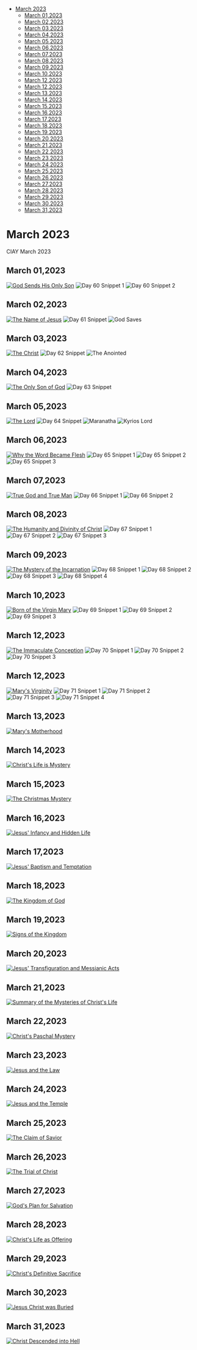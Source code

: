 <!-- toc -->

- [March 2023](#march-2023)
  * [March 01,2023](#march-012023)
  * [March 02,2023](#march-022023)
  * [March 03,2023](#march-032023)
  * [March 04,2023](#march-042023)
  * [March 05,2023](#march-052023)
  * [March 06,2023](#march-062023)
  * [March 07,2023](#march-072023)
  * [March 08,2023](#march-082023)
  * [March 09,2023](#march-092023)
  * [March 10,2023](#march-102023)
  * [March 12,2023](#march-122023)
  * [March 12,2023](#march-122023-1)
  * [March 13,2023](#march-132023)
  * [March 14,2023](#march-142023)
  * [March 15,2023](#march-152023)
  * [March 16,2023](#march-162023)
  * [March 17,2023](#march-172023)
  * [March 18,2023](#march-182023)
  * [March 19,2023](#march-192023)
  * [March 20,2023](#march-202023)
  * [March 21,2023](#march-212023)
  * [March 22,2023](#march-222023)
  * [March 23,2023](#march-232023)
  * [March 24,2023](#march-242023)
  * [March 25,2023](#march-252023)
  * [March 26,2023](#march-262023)
  * [March 27,2023](#march-272023)
  * [March 28,2023](#march-282023)
  * [March 29,2023](#march-292023)
  * [March 30,2023](#march-302023)
  * [March 31,2023](#march-312023)

<!-- tocstop -->

# March 2023 #
CIAY March 2023

## March 01,2023 ##

[![God Sends His Only Son](https://raw.githubusercontent.com/fernal73/CIAY/main/March/jpgs/Day060.jpg)](https://youtu.be/B3-fr7SrRxc "God Sends His Only Son")
![Day 60 Snippet 1](https://raw.githubusercontent.com/fernal73/CIAY/main/March/jpgs/Day60Snippet1.jpg)
![Day 60 Snippet 2](https://raw.githubusercontent.com/fernal73/CIAY/main/March/jpgs/Day60Snippet2.jpg)

## March 02,2023 ##

[![The Name of Jesus](https://raw.githubusercontent.com/fernal73/CIAY/main/March/jpgs/Day061.jpg)](https://youtu.be/v9VHcZU8Tdc "The Name of Jesus")
![Day 61 Snippet ](https://raw.githubusercontent.com/fernal73/CIAY/main/March/jpgs/Day61Snippet.jpg)
![God Saves ](https://raw.githubusercontent.com/fernal73/CIAY/main/March/jpgs/GodSaves.jpg)

## March 03,2023 ##

[![The Christ](https://raw.githubusercontent.com/fernal73/CIAY/main/March/jpgs/Day062.jpg)](https://youtu.be/YbPkMqw-B7U "The Christ")
![Day 62 Snippet ](https://raw.githubusercontent.com/fernal73/CIAY/main/March/jpgs/Day62Snippet.jpg)
![The Anointed](https://raw.githubusercontent.com/fernal73/CIAY/main/March/jpgs/Anointed.jpg)

## March 04,2023 ##

[![The Only Son of God](https://raw.githubusercontent.com/fernal73/CIAY/main/March/jpgs/Day063.jpg)](https://youtu.be/SkLgye3z2a0 "The Only Son of God")
![Day 63 Snippet ](https://raw.githubusercontent.com/fernal73/CIAY/main/March/jpgs/Day63Snippet.jpg)

## March 05,2023 ##

[![The Lord](https://raw.githubusercontent.com/fernal73/CIAY/main/March/jpgs/Day064.jpg)](https://youtu.be/oGOS6SMTfkw "The Lord")
![Day 64 Snippet ](https://raw.githubusercontent.com/fernal73/CIAY/main/March/jpgs/Day64Snippet.jpg)
![Maranatha ](https://raw.githubusercontent.com/fernal73/CIAY/main/March/jpgs/Maranatha.jpg)
![Kyrios Lord ](https://raw.githubusercontent.com/fernal73/CIAY/main/March/jpgs/KyriosLord.jpg)

## March 06,2023 ##

[![Why the Word Became Flesh](https://raw.githubusercontent.com/fernal73/CIAY/main/March/jpgs/Day065.jpg)](https://youtu.be/3vRxlDNcbNs "Why the Word Became Flesh")
![Day 65 Snippet 1](https://raw.githubusercontent.com/fernal73/CIAY/main/March/jpgs/Day65Snippet1.jpg)
![Day 65 Snippet 2](https://raw.githubusercontent.com/fernal73/CIAY/main/March/jpgs/Day65Snippet2.jpg)
![Day 65 Snippet 3](https://raw.githubusercontent.com/fernal73/CIAY/main/March/jpgs/Day65Snippet3.jpg)

## March 07,2023 ##

[![True God and True Man](https://raw.githubusercontent.com/fernal73/CIAY/main/March/jpgs/Day066.jpg)](https://youtu.be/Uj6gHzqE7QU "True God and True Man")
![Day 66 Snippet 1](https://raw.githubusercontent.com/fernal73/CIAY/main/March/jpgs/Day66Snippet1.jpg)
![Day 66 Snippet 2](https://raw.githubusercontent.com/fernal73/CIAY/main/March/jpgs/Day66Snippet2.jpg)

## March 08,2023 ##

[![The Humanity and Divinity of Christ](https://raw.githubusercontent.com/fernal73/CIAY/main/March/jpgs/Day067.jpg)](https://youtu.be/IzcC4Gj3pqc "The Humanity and Divinity of Christ")
![Day 67 Snippet 1](https://raw.githubusercontent.com/fernal73/CIAY/main/March/jpgs/Day67Snippet1.jpg)
![Day 67 Snippet 2](https://raw.githubusercontent.com/fernal73/CIAY/main/March/jpgs/Day67Snippet2.jpg)
![Day 67 Snippet 3](https://raw.githubusercontent.com/fernal73/CIAY/main/March/jpgs/Day67Snippet3.jpg)

## March 09,2023 ##

[![The Mystery of the Incarnation](https://raw.githubusercontent.com/fernal73/CIAY/main/March/jpgs/Day068.jpg)](https://youtu.be/pyrYuU4VeuY "The Mystery of the Incarnation")
![Day 68 Snippet 1](https://raw.githubusercontent.com/fernal73/CIAY/main/March/jpgs/Day68Snippet1.jpg)
![Day 68 Snippet 2](https://raw.githubusercontent.com/fernal73/CIAY/main/March/jpgs/Day68Snippet2.jpg)
![Day 68 Snippet 3](https://raw.githubusercontent.com/fernal73/CIAY/main/March/jpgs/Day68Snippet3.jpg)
![Day 68 Snippet 4](https://raw.githubusercontent.com/fernal73/CIAY/main/March/jpgs/Day68Snippet4.jpg)

## March 10,2023 ##

[![Born of the Virgin Mary](https://raw.githubusercontent.com/fernal73/CIAY/main/March/jpgs/Day069.jpg)](https://youtu.be/-GrcgodsUNM "Born of the Virgin Mary")
![Day 69 Snippet 1](https://raw.githubusercontent.com/fernal73/CIAY/main/March/jpgs/Day69Snippet1.jpg)
![Day 69 Snippet 2](https://raw.githubusercontent.com/fernal73/CIAY/main/March/jpgs/Day69Snippet2.jpg)
![Day 69 Snippet 3](https://raw.githubusercontent.com/fernal73/CIAY/main/March/jpgs/Day69Snippet3.jpg)

## March 12,2023 ##

[![The Immaculate Conception](https://raw.githubusercontent.com/fernal73/CIAY/main/March/jpgs/Day070.jpg)](https://youtu.be/oU-SgH76K9s "The Immaculate Conception")
![Day 70 Snippet 1](https://raw.githubusercontent.com/fernal73/CIAY/main/March/jpgs/Day70Snippet1.jpg)
![Day 70 Snippet 2](https://raw.githubusercontent.com/fernal73/CIAY/main/March/jpgs/Day70Snippet2.jpg)
![Day 70 Snippet 3](https://raw.githubusercontent.com/fernal73/CIAY/main/March/jpgs/Day70Snippet3.jpg)

## March 12,2023 ##

[![Mary's Virginity](https://raw.githubusercontent.com/fernal73/CIAY/main/March/jpgs/Day071.jpg)](https://youtu.be/wdnxUyX1nqs "Mary's Virginity")
![Day 71 Snippet 1](https://raw.githubusercontent.com/fernal73/CIAY/main/March/jpgs/Day71Snippet1.jpg)
![Day 71 Snippet 2](https://raw.githubusercontent.com/fernal73/CIAY/main/March/jpgs/Day71Snippet2.jpg)
![Day 71 Snippet 3](https://raw.githubusercontent.com/fernal73/CIAY/main/March/jpgs/Day71Snippet3.jpg)
![Day 71 Snippet 4](https://raw.githubusercontent.com/fernal73/CIAY/main/March/jpgs/Day71Snippet4.jpg)

## March 13,2023 ##

[![Mary's Motherhood](https://raw.githubusercontent.com/fernal73/CIAY/main/March/jpgs/Day072.jpg)](https://youtu.be/0YTjkF3oCbQ "Mary's Motherhood")

## March 14,2023 ##

[![Christ's Life is Mystery](https://raw.githubusercontent.com/fernal73/CIAY/main/March/jpgs/Day073.jpg)](https://youtu.be/7mHQi3rGwCg "Christ's Life is Mystery")

## March 15,2023 ##

[![The Christmas Mystery](https://raw.githubusercontent.com/fernal73/CIAY/main/March/jpgs/Day074.jpg)](https://youtu.be/B9A9PyVMAlw "The Christmas Mystery")

## March 16,2023 ##

[![Jesus' Infancy and Hidden Life](https://raw.githubusercontent.com/fernal73/CIAY/main/March/jpgs/Day075.jpg)](https://youtu.be/A3pyAWR-dNc "Jesus' Infancy and Hidden Life")

## March 17,2023 ##

[![Jesus' Baptism and Temptation](https://raw.githubusercontent.com/fernal73/CIAY/main/March/jpgs/Day076.jpg)](https://youtu.be/MwcOsOz5xFc "Jesus' Baptism and Temptation")

## March 18,2023 ##

[![The Kingdom of God](https://raw.githubusercontent.com/fernal73/CIAY/main/March/jpgs/Day077.jpg)](https://youtu.be/-vwE0HOIAh8 "The Kingdom of God")

## March 19,2023 ##

[![Signs of the Kingdom](https://raw.githubusercontent.com/fernal73/CIAY/main/March/jpgs/Day078.jpg)](https://youtu.be/k1HqrA0u7Q0 "Signs of the Kingdom")

## March 20,2023 ##

[![Jesus' Transfiguration and Messianic Acts](https://raw.githubusercontent.com/fernal73/CIAY/main/March/jpgs/Day079.jpg)](https://youtu.be/Rc30dQHmg7A "Jesus' Transfiguration and Messianic Acts")

## March 21,2023 ##

[![Summary of the Mysteries of Christ's Life](https://raw.githubusercontent.com/fernal73/CIAY/main/March/jpgs/Day080.jpg)](https://youtu.be/U2tus6iJqXk "Summary of the Mysteries of Christ's Life")

## March 22,2023 ##

[![Christ's Paschal Mystery](https://raw.githubusercontent.com/fernal73/CIAY/main/March/jpgs/Day081.jpg)](https://youtu.be/Imp5kfJ-V_g "Christ's Paschal Mystery")

## March 23,2023 ##

[![Jesus and the Law](https://raw.githubusercontent.com/fernal73/CIAY/main/March/jpgs/Day082.jpg)](https://youtu.be/rkXEfUE5c5I "Jesus and the Law")

## March 24,2023 ##

[![Jesus and the Temple](https://raw.githubusercontent.com/fernal73/CIAY/main/March/jpgs/Day083.jpg)](https://youtu.be/Vg-e6qxPxjE "Jesus and the Temple")

## March 25,2023 ##

[![The Claim of Savior](https://raw.githubusercontent.com/fernal73/CIAY/main/March/jpgs/Day084.jpg)](https://youtu.be/WaV8qjH9bMI "The Claim of Savior")

## March 26,2023 ##

[![The Trial of Christ](https://raw.githubusercontent.com/fernal73/CIAY/main/March/jpgs/Day085.jpg)](https://youtu.be/nOF2N2TbSS0 "The Trial of Christ")

## March 27,2023 ##

[![God's Plan for Salvation](https://raw.githubusercontent.com/fernal73/CIAY/main/March/jpgs/Day086.jpg)](https://youtu.be/OwPxzSFKiVQ "God's Plan for Salvation")

## March 28,2023 ##

[![Christ's Life as Offering](https://raw.githubusercontent.com/fernal73/CIAY/main/March/jpgs/Day087.jpg)](https://youtu.be/yN8UHPfhIZ4 "Christ's Life as Offering")

## March 29,2023 ##

[![Christ's Definitive Sacrifice](https://raw.githubusercontent.com/fernal73/CIAY/main/March/jpgs/Day088.jpg)](https://youtu.be/r_8nQMvonp8 "Christ's Definitive Sacrifice")

## March 30,2023 ##

[![Jesus Christ was Buried](https://raw.githubusercontent.com/fernal73/CIAY/main/March/jpgs/Day089.jpg)](https://youtu.be/Nx2_W9Jv1_w "Jesus Christ was Buried")

## March 31,2023 ##

[![Christ Descended into Hell](https://raw.githubusercontent.com/fernal73/CIAY/main/March/jpgs/Day090.jpg)](https://youtu.be/ltP2OYAMjig "Christ Descended into Hell")
